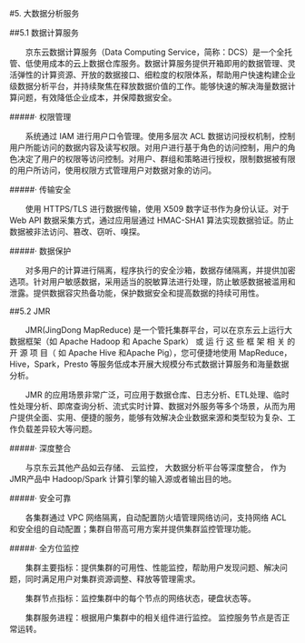 #5. 大数据分析服务

##5.1 数据计算服务

&emsp;&emsp;京东云数据计算服务（Data Computing Service，简称：DCS）是一个全托管、低使用成本的云上数据仓库服务。数据计算服务提供开箱即用的数据管理、灵活弹性的计算资源、开放的数据接口、细粒度的权限体系，帮助用户快速构建企业级数据分析平台，并持续聚焦在释放数据价值的工作。能够快速的解决海量数据计算问题，有效降低企业成本，并保障数据安全。

#####· 权限管理

&emsp;&emsp;系统通过 IAM 进行用户口令管理。使用多层次 ACL 数据访问授权机制，控制用户所能访问的数据内容及读写权限。对用户进行基于角色的访问控制，用户的角色决定了用户的权限等访问控制。对用户、群组和策略进行授权，限制数据被有限的用户所访问，使用权限方式管理用户对数据对象的访问。

#####· 传输安全

&emsp;&emsp;使用 HTTPS/TLS 进行数据传输，使用 X509 数字证书作为身份认证。对于 Web API 数据采集方式，通过应用层通过 HMAC-SHA1 算法实现数据验证。防止数据被非法访问、篡改、窃听、嗅探。

#####· 数据保护

&emsp;&emsp;对多用户的计算进行隔离，程序执行的安全沙箱，数据存储隔离，并提供加密选项。针对用户敏感数据，采用适当的脱敏算法进行处理，防止敏感数据被滥用和泄露。提供数据容灾热备功能，保护数据安全和提高数据的持续可用性。

##5.2 JMR

&emsp;&emsp;JMR(JingDong MapReduce) 是一个管托集群平台，可以在京东云上运行大数据框架（如 Apache Hadoop 和 Apache Spark） 或 运 行 这 些 框 架 相 关 的 开 源 项 目（ 如 Apache Hive 和Apache Pig），您可便捷地使用 MapReduce，Hive，Spark，Presto 等服务低成本开展大规模分布式数据计算服务和海量数据分析。

&emsp;&emsp;JMR 的应用场景非常广泛，可应用于数据仓库、日志分析、ETL处理、临时性处理分析、即席查询分析、流式实时计算、数据对外服务等多个场景，从而为用户提供全面、实用、便捷的服务，能够有效解决企业数据来源和类型较为复杂、工作负载差异较大等问题。

#####· 深度整合

&emsp;&emsp;与京东云其他产品如云存储、 云监控， 大数据分析平台等深度整合， 作为JMR产品中 Hadoop/Spark 计算引擎的输入源或者输出目的地。

#####· 安全可靠

&emsp;&emsp;各集群通过 VPC 网络隔离，自动配置防火墙管理网络访问，支持网络 ACL 和安全组的自动配置；集群自带高可用方案并提供集群监控管理功能。

#####· 全方位监控

&emsp;&emsp;集群主要指标：提供集群的可用性、性能监控，帮助用户发现问题、解决问题，同时满足用户对集群资源调整、释放等管理需求。

&emsp;&emsp;集群节点指标：监控集群中的每个节点的网络状态，硬盘状态等。

&emsp;&emsp;集群服务进程：根据用户集群中的相关组件进行监控。 监控服务节点是否正常运转。
